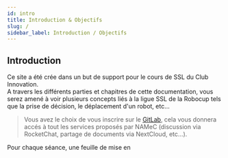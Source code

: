 ```yaml
---
id: intro
title: Introduction & Objectifs
slug: /
sidebar_label: Introduction / Objectifs
---
```


## Introduction

Ce site a été crée dans un but de support pour le cours de SSL du Club Innovation.  
A travers les différents parties et chapitres de cette documentation, vous serez amené à voir plusieurs concepts liés à la ligue SSL de la Robocup tels que la prise de décision, le déplacement d'un robot, etc...

> Vous avez le choix de vous inscrire sur le [GitLab](https://gitlab.namec.fr/), cela vous donnera accés à tout les services proposés par NAMeC (discussion via RocketChat, partage de documents via NextCloud, etc...).

Pour chaque séance, une feuille de mise en 